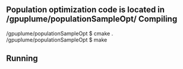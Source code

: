 Population optimization code is located in /gpuplume/populationSampleOpt/
Compiling
----------
/gpuplume/populationSampleOpt $ cmake .
/gpuplume/populationSampleOpt $ make

Running
-----------
